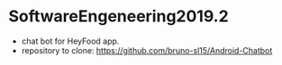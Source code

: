 # SoftwareEngeneering2019.2
 - chat bot for HeyFood app.
 - repository to clone: https://github.com/bruno-sl15/Android-Chatbot
